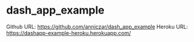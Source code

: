 # dash_app_example
Github URL: https://github.com/anniczar/dash_app_example
Heroku URL: https://dashapp-example-heroku.herokuapp.com/
